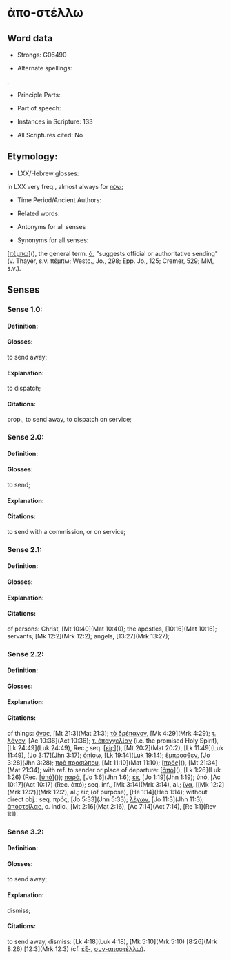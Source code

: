 # ἀπο-στέλλω

<!-- Status: S2=NeedsEdits -->
<!-- Lexica used for edits:   -->

## Word data

* Strongs: G06490

* Alternate spellings:

,

* Principle Parts: 


* Part of speech: 


* Instances in Scripture: 133

* All Scriptures cited: No

## Etymology: 


* LXX/Hebrew glosses: 

in LXX very freq., almost always for [שׁלח](//en-uhl/H7971);

* Time Period/Ancient Authors: 


* Related words: 

* Antonyms for all senses

* Synonyms for all senses: 

 [[πέμπω]()](), the general term. [ἀ.]() "suggests official or authoritative sending" (v. Thayer, s.v. πέμπω; Westc., Jo., 298; Epp. Jo., 125; Cremer, 529; MM, s.v.).

## Senses 


### Sense  1.0: 

#### Definition: 

#### Glosses: 

to send away; 

#### Explanation: 

to dispatch; 

#### Citations: 

prop., to send away, to dispatch on service;

### Sense  2.0: 

#### Definition: 

#### Glosses: 

to send; 

#### Explanation: 


#### Citations: 

to send with a commission, or on service;

### Sense  2.1: 

#### Definition: 


#### Glosses:



#### Explanation:



#### Citations: 

of persons: Christ, [Mt 10:40](Mat 10:40); the apostles, [10:16](Mat 10:16); servants, [Mk 12:2](Mrk 12:2); angels, [13:27](Mrk 13:27);

### Sense  2.2: 

#### Definition: 


#### Glosses:



#### Explanation:



#### Citations: 

of things: [ὄνος](), [Mt 21:3](Mat 21:3); [τὸ δρέπανον](), [Mk 4:29](Mrk 4:29); [τ. λόγον](), [Ac 10:36](Act 10:36); [τ. ἐπαγγελίαν]() (i.e. the promised Holy Spirit), [Lk 24:49](Luk 24:49), Rec.; seq. [[εἰς]()](), [Mt 20:2](Mat 20:2), [Lk 11:49](Luk 11:49), [Jo 3:17](Jhn 3:17); [ὀπίσω](), [Lk 19:14](Luk 19:14); [ἔμπροσθεν](), [Jo 3:28](Jhn 3:28); [πρὸ προσώπου](), [Mt 11:10](Mat 11:10); [[πρός]()](), [Mt 21:34](Mat 21:34); with ref. to sender or place of departure: [[ἀπό]()](), [Lk 1:26](Luk 1:26) (Rec. [[ὑπό]()]()); [παρά](), [Jo 1:6](Jhn 1:6); [ἐκ](), [Jo 1:19](Jhn 1:19); ὑπό, [Ac 10:17](Act 10:17) (Rec. ἀπό); seq. inf., [Mk 3:14](Mrk 3:14), al.; [ἵνα](), [[Mk 12:2](Mrk 12:2)](Mrk 12:2), al.; εἰς (of purpose), [He 1:14](Heb 1:14); without direct obj.: seq. πρός, [Jo 5:33](Jhn 5:33); [λέγων](), [Jo 11:3](Jhn 11:3); [ἀποστείλας](), c. indic., [Mt 2:16](Mat 2:16), [Ac 7:14](Act 7:14), [Re 1:1](Rev 1:1).

### Sense  3.2: 

#### Definition: 

#### Glosses: 

to send away; 

#### Explanation: 

dismiss; 

#### Citations: 

to send away, dismiss: [Lk 4:18](Luk 4:18), [Mk 5:10](Mrk 5:10) [8:26](Mrk 8:26) [12:3](Mrk 12:3) (cf. [ἐξ-](), [συν-αποστέλλω]()).
